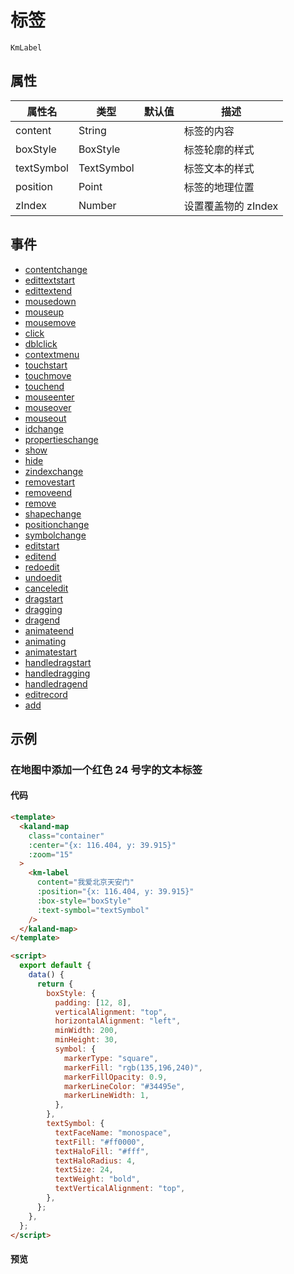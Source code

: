 # 标签

`KmLabel`

## 属性

| 属性名     | 类型       | 默认值 | 描述                |
| ---------- | ---------- | ------ | ------------------- |
| content    | String     |        | 标签的内容          |
| boxStyle   | BoxStyle   |        | 标签轮廓的样式      |
| textSymbol | TextSymbol |        | 标签文本的样式      |
| position   | Point      |        | 标签的地理位置      |
| zIndex     | Number     |        | 设置覆盖物的 zIndex |

## 事件

- <a href="https://maptalks.org/maptalks.js/api/0.x/Label.html#event:contentchange" target="_blank" title="contentchange">contentchange</a>
- <a href="https://maptalks.org/maptalks.js/api/0.x/Label.html#event:edittextstart" target="_blank" title="edittextstart">edittextstart</a>
- <a href="https://maptalks.org/maptalks.js/api/0.x/Label.html#event:edittextend" target="_blank" title="edittextend">edittextend</a>
- <a href="https://maptalks.org/maptalks.js/api/0.x/Label.html#event:mousedown" target="_blank" title="mousedown">mousedown</a>
- <a href="https://maptalks.org/maptalks.js/api/0.x/Label.html#event:mouseup" target="_blank" title="mouseup">mouseup</a>
- <a href="https://maptalks.org/maptalks.js/api/0.x/Label.html#event:mousemove" target="_blank" title="mousemove">mousemove</a>
- <a href="https://maptalks.org/maptalks.js/api/0.x/Label.html#event:click" target="_blank" title="click">click</a>
- <a href="https://maptalks.org/maptalks.js/api/0.x/Label.html#event:dblclick" target="_blank" title="dblclick">dblclick</a>
- <a href="https://maptalks.org/maptalks.js/api/0.x/Label.html#event:contextmenu" target="_blank" title="contextmenu">contextmenu</a>
- <a href="https://maptalks.org/maptalks.js/api/0.x/Label.html#event:touchstart" target="_blank" title="touchstart">touchstart</a>
- <a href="https://maptalks.org/maptalks.js/api/0.x/Label.html#event:touchmove" target="_blank" title="touchmove">touchmove</a>
- <a href="https://maptalks.org/maptalks.js/api/0.x/Label.html#event:touchend" target="_blank" title="touchend">touchend</a>
- <a href="https://maptalks.org/maptalks.js/api/0.x/Label.html#event:mouseenter" target="_blank" title="mouseenter">mouseenter</a>
- <a href="https://maptalks.org/maptalks.js/api/0.x/Label.html#event:mouseover" target="_blank" title="mouseover">mouseover</a>
- <a href="https://maptalks.org/maptalks.js/api/0.x/Label.html#event:mouseout" target="_blank" title="mouseout">mouseout</a>
- <a href="https://maptalks.org/maptalks.js/api/0.x/Label.html#event:idchange" target="_blank" title="idchange">idchange</a>
- <a href="https://maptalks.org/maptalks.js/api/0.x/Label.html#event:propertieschange" target="_blank" title="propertieschange">propertieschange</a>
- <a href="https://maptalks.org/maptalks.js/api/0.x/Label.html#event:show" target="_blank" title="show">show</a>
- <a href="https://maptalks.org/maptalks.js/api/0.x/Label.html#event:hide" target="_blank" title="hide">hide</a>
- <a href="https://maptalks.org/maptalks.js/api/0.x/Label.html#event:zindexchange" target="_blank" title="zindexchange">zindexchange</a>
- <a href="https://maptalks.org/maptalks.js/api/0.x/Label.html#event:removestart" target="_blank" title="removestart">removestart</a>
- <a href="https://maptalks.org/maptalks.js/api/0.x/Label.html#event:removeend" target="_blank" title="removeend">removeend</a>
- <a href="https://maptalks.org/maptalks.js/api/0.x/Label.html#event:remove" target="_blank" title="remove">remove</a>
- <a href="https://maptalks.org/maptalks.js/api/0.x/Label.html#event:shapechange" target="_blank" title="shapechange">shapechange</a>
- <a href="https://maptalks.org/maptalks.js/api/0.x/Label.html#event:positionchange" target="_blank" title="positionchange">positionchange</a>
- <a href="https://maptalks.org/maptalks.js/api/0.x/Label.html#event:symbolchange" target="_blank" title="symbolchange">symbolchange</a>
- <a href="https://maptalks.org/maptalks.js/api/0.x/Label.html#event:editstart" target="_blank" title="editstart">editstart</a>
- <a href="https://maptalks.org/maptalks.js/api/0.x/Label.html#event:editend" target="_blank" title="editend">editend</a>
- <a href="https://maptalks.org/maptalks.js/api/0.x/Label.html#event:redoedit" target="_blank" title="redoedit">redoedit</a>
- <a href="https://maptalks.org/maptalks.js/api/0.x/Label.html#event:undoedit" target="_blank" title="undoedit">undoedit</a>
- <a href="https://maptalks.org/maptalks.js/api/0.x/Label.html#event:canceledit" target="_blank" title="canceledit">canceledit</a>
- <a href="https://maptalks.org/maptalks.js/api/0.x/Label.html#event:dragstart" target="_blank" title="dragstart">dragstart</a>
- <a href="https://maptalks.org/maptalks.js/api/0.x/Label.html#event:dragging" target="_blank" title="dragging">dragging</a>
- <a href="https://maptalks.org/maptalks.js/api/0.x/Label.html#event:dragend" target="_blank" title="dragend">dragend</a>
- <a href="https://maptalks.org/maptalks.js/api/0.x/Label.html#event:animateend" target="_blank" title="animateend">animateend</a>
- <a href="https://maptalks.org/maptalks.js/api/0.x/Label.html#event:animating" target="_blank" title="animating">animating</a>
- <a href="https://maptalks.org/maptalks.js/api/0.x/Label.html#event:animatestart" target="_blank" title="animatestart">animatestart</a>
- <a href="https://maptalks.org/maptalks.js/api/0.x/Label.html#event:handledragstart" target="_blank" title="handledragstart">handledragstart</a>
- <a href="https://maptalks.org/maptalks.js/api/0.x/Label.html#event:handledragging" target="_blank" title="handledragging">handledragging</a>
- <a href="https://maptalks.org/maptalks.js/api/0.x/Label.html#event:handledragend" target="_blank" title="handledragend">handledragend</a>
- <a href="https://maptalks.org/maptalks.js/api/0.x/Label.html#event:editrecord" target="_blank" title="editrecord">editrecord</a>
- <a href="https://maptalks.org/maptalks.js/api/0.x/Label.html#event:add" target="_blank" title="add">add</a>

## 示例

### 在地图中添加一个红色 24 号字的文本标签

#### 代码

```html
<template>
  <kaland-map
    class="container"
    :center="{x: 116.404, y: 39.915}"
    :zoom="15"
  >
    <km-label
      content="我爱北京天安门"
      :position="{x: 116.404, y: 39.915}"
      :box-style="boxStyle"
      :text-symbol="textSymbol"
    />
  </kaland-map>
</template>

<script>
  export default {
    data() {
      return {
        boxStyle: {
          padding: [12, 8],
          verticalAlignment: "top",
          horizontalAlignment: "left",
          minWidth: 200,
          minHeight: 30,
          symbol: {
            markerType: "square",
            markerFill: "rgb(135,196,240)",
            markerFillOpacity: 0.9,
            markerLineColor: "#34495e",
            markerLineWidth: 1,
          },
        },
        textSymbol: {
          textFaceName: "monospace",
          textFill: "#ff0000",
          textHaloFill: "#fff",
          textHaloRadius: 4,
          textSize: 24,
          textWeight: "bold",
          textVerticalAlignment: "top",
        },
      };
    },
  };
</script>
```

#### 预览

<doc-preview>
  <kaland-map
    class="map"
    :center="{x: 116.404, y: 39.915}"
    :zoom="15"
  >
    <km-label
      content="我爱北京天安门"
      :position="{x: 116.404, y: 39.915}"
      :box-style="boxStyle"
      :text-symbol="textSymbol"
    />
  </kaland-map>
</doc-preview>

<script>
export default {
  data () {
    return {
      boxStyle: {
        padding: [12, 8],
        verticalAlignment: 'top',
        horizontalAlignment: 'left',
        minWidth: 200,
        minHeight: 30,
        symbol: {
          markerType: 'square',
          markerFill: 'rgb(135,196,240)',
          markerFillOpacity: 0.9,
          markerLineColor: '#34495e',
          markerLineWidth: 1,
        },
      },
      textSymbol: {
        textFaceName: 'monospace',
        textFill: '#ff0000',
        textHaloFill: '#fff',
        textHaloRadius: 4,
        textSize: 24,
        textWeight: 'bold',
        textVerticalAlignment: 'top',
      },
    }
  }
}
</script>

